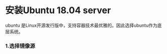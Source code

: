 # 安装Ubuntu 18.04 server
ubuntu 是Linux开源发行版中，支持容器技术最优雅的。因此选择ubuntu作为底层系统。
### 1.选择镜像源


<!--stackedit_data:
eyJoaXN0b3J5IjpbLTExMDM3NDM1NzIsLTE3OTA5NzIxNjIsMj
AyNDA4MTE1OSwxNTAwMjcwMTMxLDEwMjMyOTk1NjgsLTE2Nzk2
NzkyODFdfQ==
-->